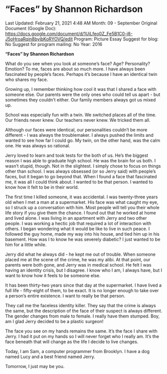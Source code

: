# “Faces” by Shannon Richardson

Last Updated: February 21, 2021 4:48 AM
Month: 09 - September
Original Document (Google Doc): https://docs.google.com/document/d/1UiLfeo0Z_Fe5B1C0-j8-J5oHroaRqin8byjbKoRYOVQ/edit
Program: Picture Essay
Suggest for blog: No
Suggest for program mailing: No
Year: 2016

**“Faces” by Shannon Richardson**

What do you see when you look at someone’s face? Age? Personality? Emotion? To me, faces are about so much more. I have always been fascinated by people’s faces. Perhaps it’s because I have an identical twin who shares my face.

Growing up, I remember thinking how cool it was that I shared a face with someone else. Our parents were the only ones who could tell us apart - but sometimes they couldn’t either. Our family members always got us mixed up.

School was especially fun with a twin. We switched places all of the time. Our friends never knew. Our teachers never knew. We tricked them all.

Although our faces were identical, our personalities couldn’t be more different - I was always the troublemaker. I always pushed the limits and wanted to see how far I could go. My twin, on the other hand, was the calm one. He was always so rational.

Jerry loved to learn and took tests for the both of us. He’s the biggest reason I was able to graduate high school. He was the brain for us both. I wasn’t stupid, though. Not in the slightest. I simply chose to focus on things other than school. I was always obsessed (or so Jerry said) with people’s faces, but it began to go beyond that. When I found a face that fascinated me, it was all I could think about. I wanted to be that person. I wanted to know how it felt to be in their world.

The first time I killed someone, it was accidental. I was twenty-three years old when I met a man at a supermarket. His face was what caught my eye, so I struck up a conversation with him. Most people will tell you their whole life story if you give them the chance. I found out that he worked at home and lived alone. I was living in an apartment with Jerry and two other people. I was working a hectic job that required a lot of interaction with others. I began wondering what it would be like to live in such peace. I followed the guy home, made my way into his house, and tied him up in his basement. How was I to know he was severely diabetic? I just wanted to be him for a little while.

Jerry did what he always did - he kept me out of trouble. When someone placed me at the scene of the crime, he was my alibi. At that point, our parents were both gone, and Jerry was in medical school. He felt I was having an identity crisis, but I disagree. I know who I am, I always have, but I want to know how it feels to be someone else.

It has been thirty-two years since that day at the supermarket. I have lived a full life - fifty-eight of them, to be exact. It is no longer enough to take over a person’s entire existence. I want to really be that person.

They call me the faceless identity killer. They say that the crime is always the same, but the description of the face of their suspect is always different. The gender changes from male to female. I really have them stumped. Boy, am I glad Jerry decided to be a plastic surgeon!

The face you see on my hands remains the same. It’s the face I share with Jerry. I had it put on my hands so I will never forget who I really am. It’s the face beneath that will change as the life I decide to live changes.

Today, I am Sam, a computer programmer from Brooklyn. I have a dog named Lucy and a best friend named Jerry.

Tomorrow, I just may be you.